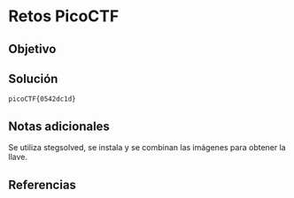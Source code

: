 # Retos PicoCTF


## Objetivo 


## Solución 

```
picoCTF{0542dc1d}
```

## Notas adicionales 
Se utiliza stegsolved, se instala y se combinan las imágenes para obtener la llave.

## Referencias 

